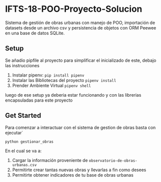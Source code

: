 # IFTS-18-POO-Proyecto-Solucion

Sistema de gestión de obras urbanas con manejo de POO, importación de datasets desde un archivo csv y persistencia de objetos con ORM Peewee en una base de datos SQLite.

## Setup

Se añadio pipfile al proyecto para simplificar el inicializado de este, debajo las instrucciones

1. Instalar pipenv: `pip install pipenv`
2. Instalar las Bibliotecas del proyecto `pipenv install`
3. Prender Ambiente Virtual `pipenv shell`

luego de ese setup ya deberia estar funcionando y con las librerias encapsuladas para este proyecto

## Get Started

Para comenzar a interactuar con el sistema de gestion de obras basta con ejecutar`

`python gestionar_obras`

En el cual se va a:

1. Cargar la información proveniente de `observatorio-de-obras-urbanas.csv`
2. Permitirte crear tantas nuevas obras y llevarlas a fin como desees
3. Permitirte obtener indicadores de tu base de obras urbanas
